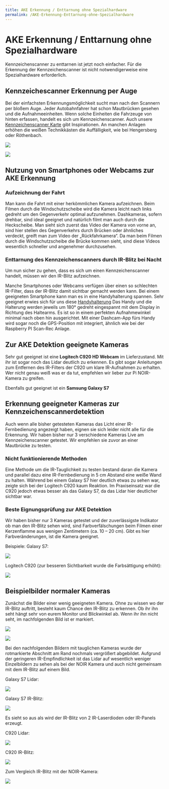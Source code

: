 ```yaml
---
title: AKE Erkennung / Enttarnung ohne Spezialhardware
permalink: /AKE-Erkennung-Enttarnung-ohne-Spezialhardware
---
```

# AKE Erkennung / Enttarnung ohne Spezialhardware
Kennzeichenscanner zu enttarnen ist jetzt noch einfacher. Für die Erkennung der Kennzeichenscanner ist nicht notwendigerweise eine Spezialhardware erforderlich.
## Kennzeichescanner Erkennung per Auge
Bei der einfachsten Erkennungsmöglichkeit sucht man nach den Scannern per bloßem Auge. Jeder Autobahnfahrer hat schon Mautbrücken gesehen und die Aufnahmeeinheiten. Wenn solche Einheiten die Fahrzeuge von hinten erfassen, handelt es sich um Kennzeichenscanner. Auch unsere [Kennzeichenscanner Karte](https://umap.openstreetmap.fr/en/map/ake-deutschland_234435) gibt Inspirationen. An manchen Anlagen erhöhen die weißen Technikkästen die Auffälligkeit, wie bei Hengersberg oder Röthenbach.

![]( https://raw.githubusercontent.com/Scan-Rec/Scan-Rec/master/Ressourcen/AKE-Bayern-Bilder/A3-Hengersberg-Richtung-Regensburg.jpg)

![]( https://raw.githubusercontent.com/Scan-Rec/Scan-Rec/master/Ressourcen/AKE-Bayern-Bilder/A9-R%C3%B6thenbach-Richtung-Bayreuth.jpg)

## Nutzung von Smartphones oder Webcams zur AKE Erkennung
### Aufzeichnung der Fahrt
Man kann die Fahrt mit einer herkömmlichen Kamera aufzeichnen. Beim Filmen durch die Windschutzscheibe wird die Kamera leicht nach links gedreht um den Gegenverkehr optimal aufzunehmen. Dashkameras, sofern drehbar, sind ideal geeignet und natürlich filmt man auch durch die Heckscheibe. Man sieht sich zuerst das Video der Kamera von vorne an, sind hier stellen des Gegenverkehrs durch Brücken oder ähnliches verdeckt, greift man zum Video der „Rückfahrkamera“. Da man beim Filmen durch die Windschutzscheibe die Brücke kommen sieht, sind diese Videos wesentlich schneller und angenehmer durchzusehen.

### Enttarnung des Kennzeichenscanners durch IR-Blitz bei Nacht
Um nun sicher zu gehen, dass es sich um einen Kennzeichenscanner handelt, müssen wir den IR-Blitz aufzeichnen.

Manche Smartphones oder Webcams verfügen über einen so schlechten IR-Filter, dass der IR-Blitz damit sichtbar gemacht werden kann. Bei einem geeigneten Smartphone kann man es in eine Handyhalterung spannen. Sehr geeignet erwies sich für uns diese [Handyhalterung](https://www.amazon.de/gp/product/B078NVJQ2X) Das Handy und die Halterung werden jeweils um 180° gedreht eingespannt mit dem Display in Richtung des Haltearms. Es ist so in einem perfekten Aufnahmewinkel minimal nach oben hin ausgerichtet. Mit einer Dashcam-App fürs Handy wird sogar noch die GPS-Position mit integriert, ähnlich wie bei der Raspberry PI Scan-Rec Anlage.

## Zur AKE Detektion geeignete Kameras
Sehr gut geeignet ist eine **Logitech C920 HD Webcam** im Lieferzustand. Mit ihr ist sogar noch das Lidar deutlich zu erkennen. 
Es gibt sogar Anleitungen zum Entfernen des IR-Filters der C920 um klare IR-Aufnahmen zu erhalten. Wer nicht genau weiß was er da tut, empfehlen wir lieber zur Pi NOIR-Kamera zu greifen.

Ebenfalls gut geeignet ist ein **Samsung Galaxy S7**

## Erkennung geeigneter Kameras zur Kennzeichenscannerdetektion
Auch wenn alle bisher getesteten Kameras das Licht einer IR-Fernbedienung angezeigt haben, eignen sie sich leider nicht alle für die Erkennung.
Wir haben bisher nur 3 verschiedene Kameras Live am Kennzeichenscanner getestet. Wir empfehlen sie zuvor an einer Mautbrücke zu testen. 
### Nicht funktionierende Methoden
Eine Methode um die IR-Tauglichkeit zu testen bestand daran die Kamera und parallel dazu eine IR-Fernbedienung in 5 cm Abstand eine weiße Wand zu halten. Während bei einem Galaxy S7 hier deutlich etwas zu sehen war, zeigte sich bei der Logitech C920 kaum Reaktion. Im Praxiseinsatz war die C920 jedoch etwas besser als das Galaxy S7, da das Lidar hier deutlicher sichtbar war.

### Beste Eignungsprüfung zur AKE Detektion
Wir haben bisher nur 3 Kameras getestet und der zuverlässigste Indikator ob man den IR-Blitz sehen wird, sind Farbverfälschungen beim Filmen einer Kerzenflamme aus wenigen Zentimetern (ca. 10 – 20 cm). Gibt es hier Farbveränderungen, ist die Kamera geeignet.

Beispiele:
Galaxy S7:

![](https://github.com/Scan-Rec/Scan-Rec/raw/master/Ressourcen/Nicht-IR-Kameras/Artefakte%20Galaxy%20S7%20isoliert.jpg)

Logitech C920 (zur besseren Sichtbarkeit wurde die Farbsättigung erhöht):

![](https://raw.githubusercontent.com/Scan-Rec/Scan-Rec/master/Ressourcen/Nicht-IR-Kameras/Logitech%20C920%20Artefakte%20isoliert.jpg)

## Beispielbilder normaler Kameras
Zunächst die Bilder einer wenig geeigneten Kamera. Ohne zu wissen wo der IR-Blitz auftritt, besteht kaum Chance den IR-Blitz zu erkennen. Ob ihr ihn seht hängt sehr von eurem Monitor und Blickwinkel ab. Wenn ihr ihn nicht seht, im nachfolgenden Bild ist er markiert.

![](https://raw.githubusercontent.com/Scan-Rec/Scan-Rec/master/Ressourcen/Nicht-IR-Kameras/SchlechteIR-Kamera.jpg)

![](https://raw.githubusercontent.com/Scan-Rec/Scan-Rec/master/Ressourcen/Nicht-IR-Kameras/SchlechteIR-Kamera_Markiert.jpg)

Bei den nachfolgenden Bildern mit tauglichen Kameras wurde der rotmarkierte Abschnitt am Rand nochmals vergrößert abgebildet. Aufgrund der geringeren IR-Empfindlichkeit ist das Lidar auf wesentlich weniger Einzelbildern zu sehen als bei der NOIR Kamera und auch nicht gemeinsam mit dem IR-Blitz auf einem Bild.

Galaxy S7 Lidar:

![](https://raw.githubusercontent.com/Scan-Rec/Scan-Rec/master/Ressourcen/Nicht-IR-Kameras/Galaxy%20S7%20Lidar.jpg)

Galaxy S7 IR-Blitz:

![](https://raw.githubusercontent.com/Scan-Rec/Scan-Rec/master/Ressourcen/Nicht-IR-Kameras/Galaxy%20S7%20IR-Blitz.jpg)

Es sieht so aus als wird der IR-Blitz von 2 IR-Laserdioden oder IR-Panels erzeugt.


C920 Lidar:

![](https://raw.githubusercontent.com/Scan-Rec/Scan-Rec/master/Ressourcen/Nicht-IR-Kameras/Logitech%20C920%20Lidar.jpg)

C920 IR-Blitz:

![]( https://raw.githubusercontent.com/Scan-Rec/Scan-Rec/master/Ressourcen/Nicht-IR-Kameras/Logitech%20C920%20IR%20Blitz.jpg)

Zum Vergleich IR-Blitz mit der NOIR-Kamera:

![](https://raw.githubusercontent.com/Scan-Rec/Scan-Rec/master/Ressourcen/BlitzSerie/1.jpg)

